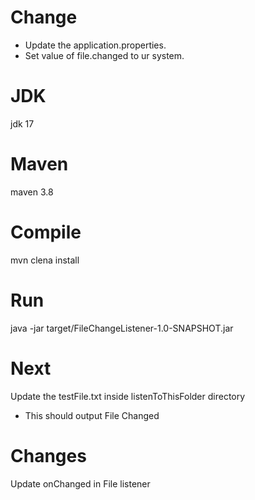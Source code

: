 # Change
* Update the application.properties.
* Set value of file.changed to ur system.

# JDK
jdk 17

# Maven
maven 3.8

# Compile
mvn clena install

# Run
java -jar target/FileChangeListener-1.0-SNAPSHOT.jar

# Next
Update the testFile.txt inside listenToThisFolder directory
* This should output File Changed

# Changes
Update onChanged in File listener
